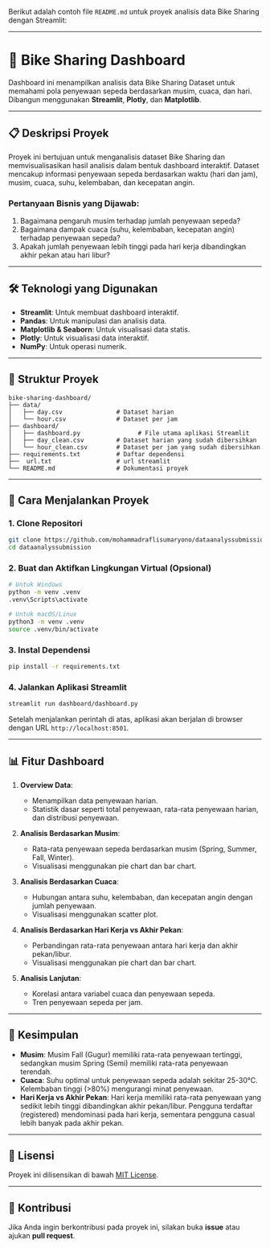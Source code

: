 Berikut adalah contoh file `README.md` untuk proyek analisis data Bike Sharing dengan Streamlit:

---

# 🚴 Bike Sharing Dashboard

Dashboard ini menampilkan analisis data Bike Sharing Dataset untuk memahami pola penyewaan sepeda berdasarkan musim, cuaca, dan hari. Dibangun menggunakan **Streamlit**, **Plotly**, dan **Matplotlib**.

---

## 📋 Deskripsi Proyek

Proyek ini bertujuan untuk menganalisis dataset Bike Sharing dan memvisualisasikan hasil analisis dalam bentuk dashboard interaktif. Dataset mencakup informasi penyewaan sepeda berdasarkan waktu (hari dan jam), musim, cuaca, suhu, kelembaban, dan kecepatan angin.

### Pertanyaan Bisnis yang Dijawab:

1. Bagaimana pengaruh musim terhadap jumlah penyewaan sepeda?
2. Bagaimana dampak cuaca (suhu, kelembaban, kecepatan angin) terhadap penyewaan sepeda?
3. Apakah jumlah penyewaan lebih tinggi pada hari kerja dibandingkan akhir pekan atau hari libur?

---

## 🛠️ Teknologi yang Digunakan

- **Streamlit**: Untuk membuat dashboard interaktif.
- **Pandas**: Untuk manipulasi dan analisis data.
- **Matplotlib & Seaborn**: Untuk visualisasi data statis.
- **Plotly**: Untuk visualisasi data interaktif.
- **NumPy**: Untuk operasi numerik.

---

## 📂 Struktur Proyek

```plaintext
bike-sharing-dashboard/
├── data/
│   ├── day.csv               # Dataset harian
│   └── hour.csv              # Dataset per jam
├── dashboard/
│   ├── dashboard.py                # File utama aplikasi Streamlit
│   ├── day_clean.csv         # Dataset harian yang sudah dibersihkan
│   └── hour_clean.csv        # Dataset per jam yang sudah dibersihkan
├── requirements.txt          # Daftar dependensi
├──  url.txt                  # url streamlit
└── README.md                 # Dokumentasi proyek
```

---

## 🚀 Cara Menjalankan Proyek

### 1. Clone Repositori

```bash
git clone https://github.com/mohammadraflisumaryono/dataanalyssubmission
cd dataanalyssubmission
```

### 2. Buat dan Aktifkan Lingkungan Virtual (Opsional)

```bash
# Untuk Windows
python -m venv .venv
.venv\Scripts\activate

# Untuk macOS/Linux
python3 -m venv .venv
source .venv/bin/activate
```

### 3. Instal Dependensi

```bash
pip install -r requirements.txt
```

### 4. Jalankan Aplikasi Streamlit

```bash
streamlit run dashboard/dashboard.py
```

Setelah menjalankan perintah di atas, aplikasi akan berjalan di browser dengan URL `http://localhost:8501`.

---

## 📊 Fitur Dashboard

1. **Overview Data**:

   - Menampilkan data penyewaan harian.
   - Statistik dasar seperti total penyewaan, rata-rata penyewaan harian, dan distribusi penyewaan.

2. **Analisis Berdasarkan Musim**:

   - Rata-rata penyewaan sepeda berdasarkan musim (Spring, Summer, Fall, Winter).
   - Visualisasi menggunakan pie chart dan bar chart.

3. **Analisis Berdasarkan Cuaca**:

   - Hubungan antara suhu, kelembaban, dan kecepatan angin dengan jumlah penyewaan.
   - Visualisasi menggunakan scatter plot.

4. **Analisis Berdasarkan Hari Kerja vs Akhir Pekan**:

   - Perbandingan rata-rata penyewaan antara hari kerja dan akhir pekan/libur.
   - Visualisasi menggunakan pie chart dan bar chart.

5. **Analisis Lanjutan**:
   - Korelasi antara variabel cuaca dan penyewaan sepeda.
   - Tren penyewaan sepeda per jam.

---

## 📝 Kesimpulan

- **Musim**: Musim Fall (Gugur) memiliki rata-rata penyewaan tertinggi, sedangkan musim Spring (Semi) memiliki rata-rata penyewaan terendah.
- **Cuaca**: Suhu optimal untuk penyewaan sepeda adalah sekitar 25-30°C. Kelembaban tinggi (>80%) mengurangi minat penyewaan.
- **Hari Kerja vs Akhir Pekan**: Hari kerja memiliki rata-rata penyewaan yang sedikit lebih tinggi dibandingkan akhir pekan/libur. Pengguna terdaftar (registered) mendominasi pada hari kerja, sementara pengguna casual lebih banyak pada akhir pekan.

---

## 📄 Lisensi

Proyek ini dilisensikan di bawah [MIT License](LICENSE).

---

## 🤝 Kontribusi

Jika Anda ingin berkontribusi pada proyek ini, silakan buka **issue** atau ajukan **pull request**.

